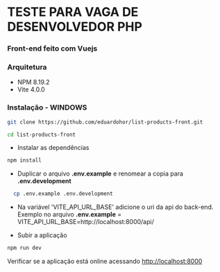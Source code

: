 # TESTE PARA VAGA DE DESENVOLVEDOR PHP

### Front-end feito com Vuejs

### Arquitetura 

- NPM 8.19.2
- Vite 4.0.0

### Instalação - WINDOWS
```sh
git clone https://github.com/eduardohor/list-products-front.git
```

```sh
cd list-products-front
```

- Instalar as dependências
```sh
npm install
```

- Duplicar o arquivo **.env.example** e renomear a copia para **.env.development**
```sh
  cp .env.example .env.development
```
- Na variável 'VITE_API_URL_BASE' adicione o uri da api do back-end. Exemplo no arquivo **.env.example** = VITE_API_URL_BASE=http://localhost:8000/api/

- Subir a aplicação

```sh
npm run dev
```

Verificar se a aplicação está online acessando [http://localhost:8000](http://localhost:5173)
